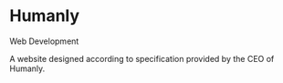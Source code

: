 # Humanly
Web Development

A website designed according to specification provided by the CEO of Humanly. 
